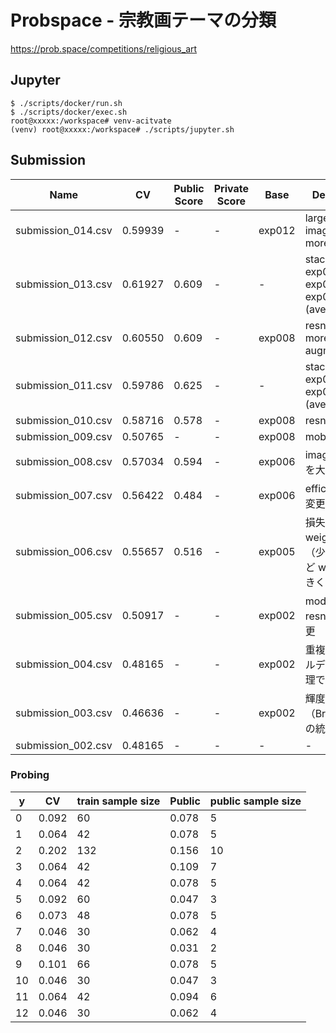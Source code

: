 # Probspace - 宗教画テーマの分類

https://prob.space/competitions/religious_art

## Jupyter

```
$ ./scripts/docker/run.sh
$ ./scripts/docker/exec.sh
root@xxxxx:/workspace# venv-acitvate
(venv) root@xxxxx:/workspace# ./scripts/jupyter.sh
```

## Submission

Name | CV | Public Score | Private Score | Base | Description
-- | -- | -- | -- | -- | --
submission_014.csv | 0.59939 | - | - | exp012 |larger image_size, more epochs
submission_013.csv | 0.61927 | 0.609 | - | - |stacking: exp008, exp010, exp012 (average)
submission_012.csv | 0.60550 | 0.609 | - | exp008 |resnext50, more augmentations
submission_011.csv | 0.59786 | 0.625 | - | - |stacking: exp008, exp010 (average)
submission_010.csv | 0.58716 | 0.578 | - | exp008 |resnest50
submission_009.csv | 0.50765 | - | - | exp008 |mobilenetv3
submission_008.csv | 0.57034 | 0.594 | - | exp006 | image サイズを大きく
submission_007.csv | 0.56422 | 0.484 | - | exp006 | efficient_b2 に変更
submission_006.csv | 0.55657 | 0.516 | - | exp005 | 損失関数に weights を追加（少数クラスほど weight を大きく）
submission_005.csv | 0.50917 | - | - | exp002 | model を resnet50 に変更
submission_004.csv | 0.48165 | - | - | exp002 | 重複画像のラベルデータを後処理で埋める
submission_003.csv | 0.46636 | - | - | exp002 | 輝度（Brightness）の統一
submission_002.csv | 0.48165 | - | - | - | -

### Probing

y | CV | train sample size | Public | public sample size |
-- | -- | -- | -- | --
0 | 0.092 | 60 | 0.078 | 5
1 | 0.064 | 42 | 0.078 | 5
2 | 0.202 | 132 | 0.156 | 10
3 | 0.064 | 42 | 0.109 | 7
4 | 0.064 | 42 | 0.078 | 5
5 | 0.092 | 60 | 0.047 | 3
6 | 0.073 | 48 | 0.078 | 5
7 | 0.046 | 30 | 0.062 | 4
8 | 0.046 | 30 | 0.031 | 2
9 | 0.101 | 66 | 0.078 | 5
10 | 0.046 | 30 | 0.047 | 3
11 | 0.064 | 42 | 0.094 | 6
12 | 0.046 | 30 | 0.062 | 4
